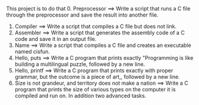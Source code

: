 This project is to do that
0. Preprocessor ==> Write a script that runs a C file through the preprocessor and save the result into another file.
1. Compiler ==> Write a script that compiles a C file but does not link.
2. Assembler ==> Write a script that generates the assembly code of a C code and save it in an output file.
3. Name ==> Write a script that compiles a C file and creates an executable named cisfun.
4. Hello, puts ==> Write a C program that prints exactly "Programming is like building a multilingual puzzle, followed by a new line.
5. Hello, printf ==> Write a C program that prints exactly with proper grammar, but the outcome is a piece of art,, followed by a new line.
6. Size is not grandeur, and territory does not make a nation ==> Write a C program that prints the size of various types on the computer it is compiled and run on.
In addition two advanced tasks.
